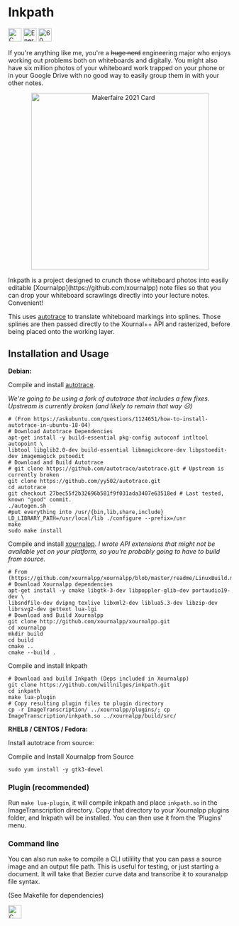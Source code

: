 # Inkpath

<div id="badges">
<img src="https://forthebadge.com/images/badges/made-with-c.svg" alt="C badge" height="30px"/>
<img src="https://forthebadge.com/images/badges/powered-by-energy-drinks.svg" alt="Energy drink badge" height="30px"/>
<img src="https://forthebadge.com/images/badges/60-percent-of-the-time-works-every-time.svg" alt="60 percent badge" height="30px"/>
</div>

If you're anything like me, you're a ~~huge nerd~~ engineering major who enjoys
working out problems both on whiteboards and digitally. You might also
have six million photos of your whiteboard work trapped on your phone
or in your Google Drive with no good way to easily group them in with
your other notes.

<p align="center">
<!-- ![Makerfaire 2021 Card](https://user-images.githubusercontent.com/42927786/147401085-94773933-e4a3-4039-97e6-91cf2ea1ee6c.png) -->
  <img src="https://user-images.githubusercontent.com/42927786/147401085-94773933-e4a3-4039-97e6-91cf2ea1ee6c.png" alt="Makerfaire 2021 Card" width="400px" style="display: block; margin: 0 auto"/>

</p>
Inkpath is a project designed to crunch those whiteboard photos into easily
editable [Xournalpp](https://github.com/xournalpp) note files so that you can
drop your whiteboard scrawlings directly into your lecture notes. Convenient!

This uses [autotrace](https://github.com/autotrace/autotrace) to translate
whiteboard markings into splines. Those splines are then passed directly to the
Xournal++ API and rasterized, before being placed onto the working layer.

## Installation and Usage

**Debian:**

Compile and install [autotrace](https://github.com/yy502/autotrace).

_We're going to be using a fork of autotrace that includes a few fixes.
Upstream is currently broken (and likely to remain that way :frowning_face:)_
```
# (From https://askubuntu.com/questions/1124651/how-to-install-autotrace-in-ubuntu-18-04)
# Download Autotrace Dependencies
apt-get install -y build-essential pkg-config autoconf intltool autopoint \
libtool libglib2.0-dev build-essential libmagickcore-dev libpstoedit-dev imagemagick pstoedit
# Download and Build Autotrace
# git clone https://github.com/autotrace/autotrace.git # Upstream is currently broken
git clone https://github.com/yy502/autotrace.git
cd autotrace
git checkout 27bec55f2b32696b581f9f031ada3407e63518ed # Last tested, known "good" commit.
./autogen.sh
#put everything into /usr/{bin,lib,share,include}
LD_LIBRARY_PATH=/usr/local/lib ./configure --prefix=/usr
make
sudo make install
```

Compile and install [xournalpp](https://github.com/willnilges/xournalpp).
_I wrote API extensions that might not be available yet on your platform, so you're probably going to have to build from source._
```
# From (https://github.com/xournalpp/xournalpp/blob/master/readme/LinuxBuild.md)
# Download Xournalpp dependencies
apt-get install -y cmake libgtk-3-dev libpoppler-glib-dev portaudio19-dev \
libsndfile-dev dvipng texlive libxml2-dev liblua5.3-dev libzip-dev librsvg2-dev gettext lua-lgi
# Download and Build Xournalpp
git clone http://github.com/xournalpp/xournalpp.git
cd xournalpp
mkdir build
cd build
cmake ..
cmake --build .
```

Compile and install Inkpath
```
# Download and build Inkpath (Deps included in Xournalpp)
git clone https://github.com/willnilges/inkpath.git
cd inkpath
make lua-plugin
# Copy resulting plugin files to plugin directory
cp -r ImageTranscription/ ../xournalpp/plugins/; cp ImageTranscription/inkpath.so ../xournalpp/build/src/
```
**RHEL8 / CENTOS / Fedora:**

Install autotrace from source:

Compile and Install Xournalpp from Source
```
sudo yum install -y gtk3-devel
```


### Plugin (recommended)

Run `make lua-plugin`, it will compile inkpath and place `inkpath.so` in the ImageTranscription directory. Copy that directory to your Xournalpp plugins folder, and Inkpath will be installed. You can then use it from the 'Plugins' menu.

### Command line

You can also run `make` to compile a CLI utilility that you can pass a source image and an output file path. This is useful for testing, or just starting a document. It will take that Bezier curve data and transcribe it to xouranalpp file syntax.

(See Makefile for dependencies)

<img src="https://forthebadge.com/images/badges/works-on-my-machine.svg" alt="C badge" height="30px"/>
